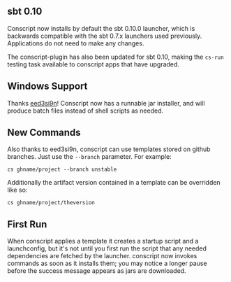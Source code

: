sbt 0.10
--------

Conscript now installs by default the sbt 0.10.0 launcher, which is
backwards compatible with the sbt 0.7.x launchers used
previously. Applications do not need to make any changes.

The conscript-plugin has also been updated for sbt 0.10, making the
`cs-run` testing task available to conscript apps that have upgraded.

Windows Support
---------------

Thanks [eed3si9n](https://github.com/eed3si9n/)! Conscript now has a
runnable jar installer, and will produce batch files instead of shell
scripts as needed.

New Commands
------------

Also thanks to eed3si9n, conscript can use templates stored on github
branches. Just use the `--branch` parameter. For example:

    cs ghname/project --branch unstable

Additionally the artifact version contained in a template can be
overridden like so:

    cs ghname/project/theversion

First Run
---------

When conscript applies a template it creates a startup script and a
launchconfig, but it's not until you first run the script that any
needed dependencies are fetched by the launcher. conscript now invokes
commands as soon as it installs them; you may notice a longer pause
before the success message appears as jars are downloaded.

